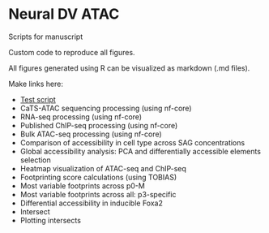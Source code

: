 # Neural DV ATAC
Scripts for manuscript 

Custom code to reproduce all figures. 

All figures generated using R can be visualized as markdown (.md files). 


Make links here: 
- [Test script](1_test.md)
- CaTS-ATAC sequencing processing (using nf-core)
- RNA-seq processing (using nf-core)
- Published ChIP-seq processing (using nf-core)
- Bulk ATAC-seq processing (using nf-core)
- Comparison of accessibility in cell type across SAG concentrations
- Global accessibility analysis: PCA and differentially accessible elements selection
- Heatmap visualization of ATAC-seq and ChIP-seq
- Footprinting score calculations (using TOBIAS) 
- Most variable footprints across p0-M
- Most variable footprints across all: p3-specific
- Differential accessibility in inducible Foxa2
- Intersect 
- Plotting intersects 